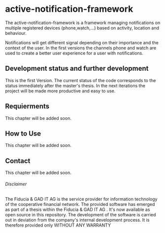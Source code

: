 # active-notification-framework
The active-notification-framework is a framework managing notifications on multiple registered devices (phone,watch,...) based on activity, location and behaviour. 

Notifications will get different signal depending on their importance and the context of the user. In the first versions the channels phone and watch are used to create a better user experience for a user with notifications.

## Development status and further development
This is the first Version. The current status of the code corresponds to the status immediately after the master's thesis. In the next iterations the project will be made more productive and easy to use. 

## Requierments

This chapter will be added soon.

## How to Use

This chapter will be added soon.

## Contact

This chapter will be added soon.

###### Disclaimer
The Fiducia & GAD IT AG  is the service provider for information technology of the cooperative financial network. The provided software has emerged as part of a thesis within the Fiducia & GAD IT AG . It's now available as open source in this repository. The development of the software is carried out in deviation from the company's internal development process. It is therefore provided only WITHOUT ANY WARRANTY 


